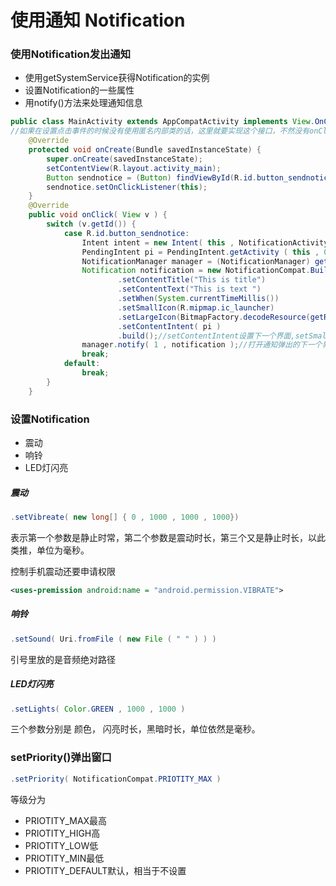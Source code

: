 # 使用通知 Notification
### 使用Notification发出通知
* 使用getSystemService获得Notification的实例
* 设置Notification的一些属性
* 用notify()方法来处理通知信息
```java
public class MainActivity extends AppCompatActivity implements View.OnClickListener{
//如果在设置点击事件的时候没有使用匿名内部类的话，这里就要实现这个接口，不然没有onClick方法
    @Override
    protected void onCreate(Bundle savedInstanceState) {
        super.onCreate(savedInstanceState);
        setContentView(R.layout.activity_main);
        Button sendnotice = (Button) findViewById(R.id.button_sendnotice);
        sendnotice.setOnClickListener(this);
    }
    @Override
    public void onClick( View v ) {
        switch (v.getId()) {
            case R.id.button_sendnotice:
                Intent intent = new Intent( this , NotificationActivity.class ) ;
                PendingIntent pi = PendingIntent.getActivity ( this , 0 , intent , 0 ) ;
                NotificationManager manager = (NotificationManager) getSystemService(NOTIFICATION_SERVICE);
                Notification notification = new NotificationCompat.Builder(MainActivity.this)
                        .setContentTitle("This is title")
                        .setContentText("This is text ")
                        .setWhen(System.currentTimeMillis())
                        .setSmallIcon(R.mipmap.ic_launcher)
                        .setLargeIcon(BitmapFactory.decodeResource(getResources(), R.mipmap.ic_launcher))
                        .setContentIntent( pi )
                        .build();//setContentIntent设置下一个界面,setSmallIcon设置小图标，setWhen中的System.currentTimeMillis()方法返回当前时间，也就是点击了马上就响应
                manager.notify( 1 , notification );//打开通知弹出的下一个界面
                break;
            default:
                break;
        }
    }
```
### 设置Notification
* 震动
* 响铃
* LED灯闪亮

##### 震动
```java
.setVibreate( new long[] { 0 , 1000 , 1000 , 1000})
```
表示第一个参数是静止时常，第二个参数是震动时长，第三个又是静止时长，以此类推，单位为毫秒。

控制手机震动还要申请权限
```XML
<uses-premission android:name = "android.permission.VIBRATE">
```
##### 响铃
```java
.setSound( Uri.fromFile ( new File ( " " ) ) )
```
引号里放的是音频绝对路径
##### LED灯闪亮
```java
.setLights( Color.GREEN , 1000 , 1000 )
```
三个参数分别是 颜色， 闪亮时长，黑暗时长，单位依然是毫秒。
### setPriority()弹出窗口
```java
.setPriority( NotificationCompat.PRIOTITY_MAX )
```
等级分为
* PRIOTITY_MAX最高
* PRIOTITY_HIGH高
* PRIOTITY_LOW低
* PRIOTITY_MIN最低
* PRIOTITY_DEFAULT默认，相当于不设置
